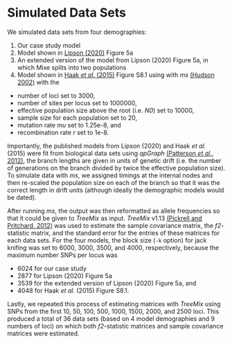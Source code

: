 Simulated Data Sets
===================

We simulated data sets from four demographies:
1. Our case study model
2. Model shown in [Lipson (2020)](https://doi.org/10.1111/1755-0998.13230) Figure 5a
3. An extended version of the model from Lipson (2020) Figure 5a, in which Mixe splits into two populations
4. Model shown in [Haak *et al.* (2015)](https://doi.org/10.1534/genetics.112.145037) Figure S8.1
using with *ms* [(Hudson 2002)](https://doi.org/10.1093/bioinformatics/18.2.337) with the
+ number of loci set to 3000,
+ number of sites per locus set to 1000000,
+ effective population size above the root (i.e. *N0*) set to 10000,
+ sample size for each population set to 20,
+ mutation rate *mu* set to 1.25e-8, and
+ recombination rate *r* set to 1e-8.

Importantly, the published models from Lipson (2020) and Haak *et al.* (2015) were fit from biological data sets using *qpGraph* [(Patterson *et al.,* 2012)](https://doi.org/10.1534/genetics.112.145037), the branch lengths are given in units of genetic drift (i.e. the number of generations on the branch divided by twice the effective population size). To simulate data with *ms*, we assigned timings at the internal nodes and then re-scaled the population size on each of the branch so that it was the correct length in drift units (although ideally the demographic models would be dated).

After running *ms*, the output was then reformatted as allele frequencies so that it could be given to *TreeMix* as input. *TreeMix* v1.13 [(Pickrell and Pritchard, 2012)](https://doi.org/10.1371/journal.pgen.1002967) was used to estimate the sample covariance matrix, the *f2*-statistic matrix, and the standard error for the entries of these matrices for each data sets. For the four models, the block size (`-k` option) for jack knifing was set to 6000, 3000, 3500, and 4000, respectively, because the maximum number SNPs per locus was 
+ 6024 for our case study
+ 2877 for Lipson (2020) Figure 5a
+ 3539 for the extended version of Lipson (2020) Figure 5a, and 
+ 4048 for Haak *et al.* (2015) Figure S8.1. 

Lastly, we repeated this process of estimating matrices with *TreeMix* using SNPs from the first 10, 50, 100, 500, 1000, 1500, 2000, and 2500 loci. This produced a total of 36 data sets (based on 4 model demographies and 9 numbers of loci) on which both *f2*-statistic matrices and sample covariance matrices were estimated.
